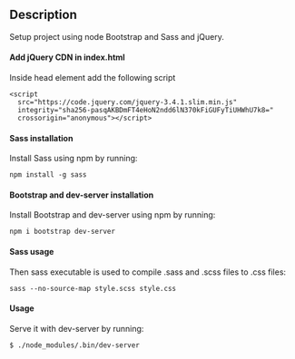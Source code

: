 ## Description

Setup project using node Bootstrap and Sass and jQuery.

#### Add jQuery CDN in index.html

Inside head element add the following script

```
<script
  src="https://code.jquery.com/jquery-3.4.1.slim.min.js"
  integrity="sha256-pasqAKBDmFT4eHoN2ndd6lN370kFiGUFyTiUHWhU7k8="
  crossorigin="anonymous"></script>
  ```
  
#### Sass installation

Install Sass using npm by running:

```
npm install -g sass
```

#### Bootstrap and dev-server installation

Install Bootstrap and dev-server using npm by running:

```
npm i bootstrap dev-server
```

#### Sass usage

Then sass executable is used to compile .sass and .scss files to .css files:

```
sass --no-source-map style.scss style.css
```

#### Usage

Serve it with  dev-server by running:

```
$ ./node_modules/.bin/dev-server 
```
